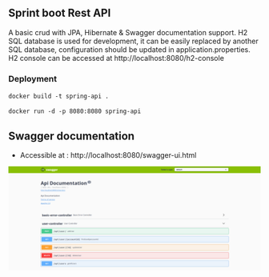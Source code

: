 ## Sprint boot Rest API

A basic crud with JPA, Hibernate & Swagger documentation support.
H2 SQL database is used for development, it can be easily replaced by another SQL database, configuration should be 
updated in application.properties. H2 console can be accessed at http://localhost:8080/h2-console 



### Deployment
```
docker build -t spring-api .
```

```
docker run -d -p 8080:8080 spring-api
```

## Swagger documentation
* Accessible at : http://localhost:8080/swagger-ui.html


<p align="center">
  <img src="screen/swagger.png" title="swagger-ui">
</p>

